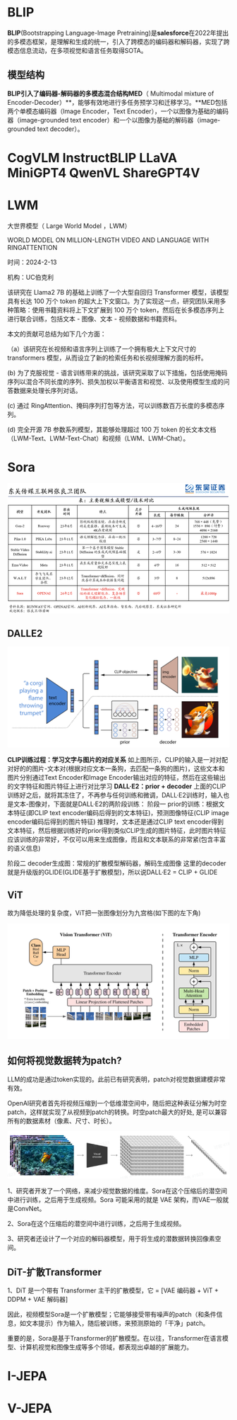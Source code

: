 # BLIP

**BLIP**(Bootstrapping Language-Image Pretraining)是**salesforce**在2022年提出的多模态框架，是理解和生成的统一，引入了跨模态的编码器和解码器，实现了跨模态信息流动，在多项视觉和语言任务取得SOTA。

## 模型结构

**BLIP引入了编码器-解码器的多模态混合结构MED**（ Multimodal mixture of Encoder-Decoder）**，能够有效地进行多任务预学习和迁移学习。**MED包括两个单模态编码器（lmage Encoder，Text Encoder），一个以图像为基础的编码器（image-grounded text encoder）和一个以图像为基础的解码器（image-grounded text decoder）。

# CogVLM  InstructBLIP LLaVA MiniGPT4 QwenVL ShareGPT4V



# LWM

大世界模型（ Large World Model ，LWM）

WORLD MODEL ON MILLION-LENGTH VIDEO AND LANGUAGE WITH RINGATTENTION

时间：2024-2-13

机构：UC伯克利



该研究在 Llama2 7B 的基础上训练了一个大型自回归 Transformer 模型，该模型具有长达 100 万个 token 的超大上下文窗口。为了实现这一点，研究团队采用多种策略：使用书籍资料将上下文扩展到 100 万个 token，然后在长多模态序列上进行联合训练，包括文本 - 图像、文本 - 视频数据和书籍资料。

本文的贡献可总结为如下几个方面：

（a）该研究在长视频和语言序列上训练了一个拥有极大上下文尺寸的 transformers 模型，从而设立了新的检索任务和长视频理解方面的标杆。

 (b) 为了克服视觉 - 语言训练带来的挑战，该研究采取了以下措施，包括使用掩码序列以混合不同长度的序列、损失加权以平衡语言和视觉、以及使用模型生成的问答数据来处理长序列对话。

 (c) 通过 RingAttention、掩码序列打包等方法，可以训练数百万长度的多模态序列。

 (d) 完全开源 7B 参数系列模型，其能够处理超过 100 万 token 的长文本文档（LWM-Text、LWM-Text-Chat）和视频（LWM、LWM-Chat）。

# Sora

![image-20240218091111643](images/image-20240218091111643.png)



## DALLE2

![img](images/bb954c923e34472a91b30fca8862f450.png)

**CLIP训练过程：学习文字与图片的对应关系**
如上图所示，CLIP的输入是一对对配对好的的图片-文本对(根据对应文本一条狗，去匹配一条狗的图片)，这些文本和图片分别通过Text Encoder和Image Encoder输出对应的特征，然后在这些输出的文字特征和图片特征上进行对比学习
**DALL·E2：prior + decoder**
上面的CLIP训练好之后，就将其冻住了，不再参与任何训练和微调，DALL·E2训练时，输入也是文本-图像对，下面就是DALL·E2的两阶段训练：
阶段一 prior的训练：根据文本特征(即CLIP text encoder编码后得到的文本特征)，预测图像特征(CLIP image encoder编码后得到的图片特征)
推理时，文本还是通过CLIP text encoder得到文本特征，然后根据训练好的prior得到类似CLIP生成的图片特征，此时图片特征应该训练的非常好，不仅可以用来生成图像，而且和文本联系的非常紧(包含丰富的语义信息)

阶段二 decoder生成图：常规的扩散模型解码器，解码生成图像
这里的decoder就是升级版的GLIDE(GLIDE基于扩散模型)，所以说DALL·E2 = CLIP + GLIDE



## ViT

故为降低处理的复杂度，ViT把一张图像划分为九宫格(如下图的左下角)

![img](images/f5b80570a19340c19dcce5d08f92df8c.png)

## 如何将视觉数据转为patch?

LLM的成功是通过token实现的。此前已有研究表明，patch对视觉数据建模非常有效。

OpenAI研究者首先将视频压缩到一个低维潜空间中，随后把这种表征分解为时空patch，这样就实现了从视频到patch的转换。时空patch最大的好处, 是可以兼容所有的数据素材（像素、尺寸、时长）。

![image-20240219203317674](images/image-20240219203317674.png)

1、研究者开发了一个网络，来减少视觉数据的维度。Sora在这个压缩后的潜空间中进行训练，之后用于生成视频。Sora 可能采用的就是 VAE 架构，而VAE一般就是ConvNet。

2、Sora在这个压缩后的潜空间中进行训练，之后用于生成视频。

3、研究者还设计了一个对应的解码器模型，用于将生成的潜数据转换回像素空间。

## DiT-扩散Transformer

1、DiT 是一个带有 Transformer 主干的扩散模型，它 = [VAE 编码器 + ViT + DDPM + VAE 解码器]

因此，视频模型Sora是一个扩散模型；它能够接受带有噪声的patch（和条件信息，如文本提示）作为输入，随后被训练，来预测原始的「干净」patch。

重要的是，Sora是基于Transformer的扩散模型。在以往，Transformer在语言模型、计算机视觉和图像生成等多个领域，都表现出卓越的扩展能力。





# I-JEPA

# V-JEPA

